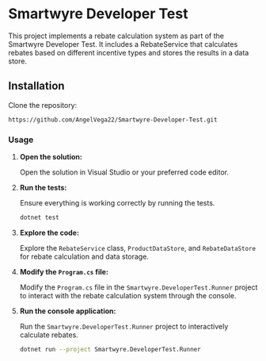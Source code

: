 # Smartwyre Developer Test 

This project implements a rebate calculation system as part of the Smartwyre Developer Test. 
It includes a RebateService that calculates rebates based on different incentive types and stores the results in a data store.


## Installation
Clone the repository:

`
https://github.com/AngelVega22/Smartwyre-Developer-Test.git
`

### Usage

1. **Open the solution:**

    Open the solution in Visual Studio or your preferred code editor.

2. **Run the tests:**

    Ensure everything is working correctly by running the tests.

    ```bash
    dotnet test
    ```

3. **Explore the code:**

    Explore the `RebateService` class, `ProductDataStore`, and `RebateDataStore` for rebate calculation and data storage.

4. **Modify the `Program.cs` file:**

    Modify the `Program.cs` file in the `Smartwyre.DeveloperTest.Runner` project to interact with the rebate calculation system through the console.

5. **Run the console application:**

    Run the `Smartwyre.DeveloperTest.Runner` project to interactively calculate rebates.

    ```bash
    dotnet run --project Smartwyre.DeveloperTest.Runner
    ```